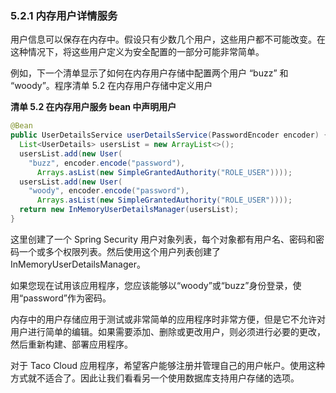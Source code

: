 ### 5.2.1 内存用户详情服务

用户信息可以保存在内存中。假设只有少数几个用户，这些用户都不可能改变。在这种情况下，将这些用户定义为安全配置的一部分可能非常简单。

例如，下一个清单显示了如何在内存用户存储中配置两个用户 “buzz” 和 “woody”。程序清单 5.2 在内存用户存储中定义用户


**清单 5.2 在内存用户服务 bean 中声明用户**
```java
@Bean
public UserDetailsService userDetailsService(PasswordEncoder encoder) {
  List<UserDetails> usersList = new ArrayList<>();
  usersList.add(new User(
    "buzz", encoder.encode("password"),
      Arrays.asList(new SimpleGrantedAuthority("ROLE_USER"))));
  usersList.add(new User(
    "woody", encoder.encode("password"),
      Arrays.asList(new SimpleGrantedAuthority("ROLE_USER"))));
  return new InMemoryUserDetailsManager(usersList);
}
```

这里创建了一个 Spring Security 用户对象列表，每个对象都有用户名、密码和密码一个或多个权限列表。然后使用这个用户列表创建了 InMemoryUserDetailsManager。

如果您现在试用该应用程序，您应该能够以“woody”或“buzz”身份登录，使用“password”作为密码。


内存中的用户存储应用于测试或非常简单的应用程序时非常方便，但是它不允许对用户进行简单的编辑。如果需要添加、删除或更改用户，则必须进行必要的更改，然后重新构建、部署应用程序。

对于 Taco Cloud 应用程序，希望客户能够注册并管理自己的用户帐户。使用这种方式就不适合了。因此让我们看看另一个使用数据库支持用户存储的选项。


